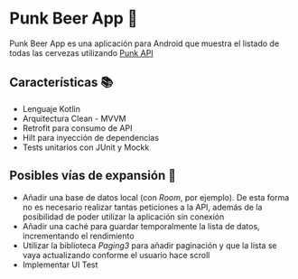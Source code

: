 # Punk Beer App :beer:

Punk Beer App es una aplicación para Android que muestra el listado de todas las cervezas utilizando [Punk API](https://developer.marvel.com/)


## Características :books:

- Lenguaje Kotlin
- Arquitectura Clean - MVVM
- Retrofit para consumo de API
- Hilt para inyección de dependencias
- Tests unitarios con JUnit y Mockk

## Posibles vías de expansión  :muscle:
- Añadir una base de datos local (con *Room*, por ejemplo). De esta forma no es necesario realizar tantas peticiones a la API, además de la posibilidad de poder utilizar la aplicación sin conexión
- Añadir una caché para guardar temporalmente la lista de datos, incrementando el rendimiento
- Utilizar la biblioteca *Paging3* para añadir paginación y que la lista se vaya actualizando conforme el usuario hace scroll
- Implementar UI Test 
